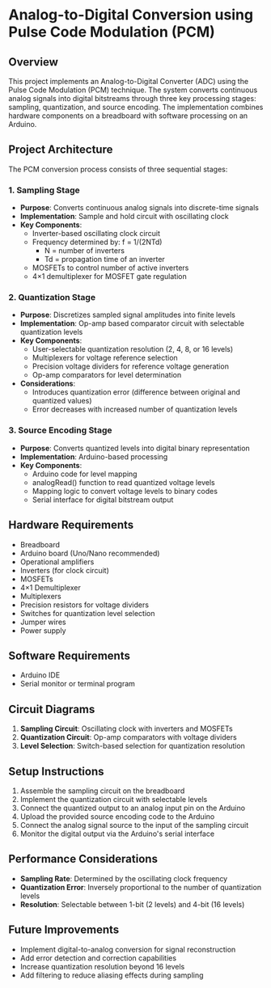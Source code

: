 # Analog-to-Digital Conversion using Pulse Code Modulation (PCM)

## Overview
This project implements an Analog-to-Digital Converter (ADC) using the Pulse Code Modulation (PCM) technique. The system converts continuous analog signals into digital bitstreams through three key processing stages: sampling, quantization, and source encoding. The implementation combines hardware components on a breadboard with software processing on an Arduino.

## Project Architecture
The PCM conversion process consists of three sequential stages:

### 1. Sampling Stage
- **Purpose**: Converts continuous analog signals into discrete-time signals
- **Implementation**: Sample and hold circuit with oscillating clock
- **Key Components**:
  - Inverter-based oscillating clock circuit
  - Frequency determined by: f = 1/(2NTd)
    - N = number of inverters
    - Td = propagation time of an inverter
  - MOSFETs to control number of active inverters
  - 4×1 demultiplexer for MOSFET gate regulation

### 2. Quantization Stage
- **Purpose**: Discretizes sampled signal amplitudes into finite levels
- **Implementation**: Op-amp based comparator circuit with selectable quantization levels
- **Key Components**:
  - User-selectable quantization resolution (2, 4, 8, or 16 levels)
  - Multiplexers for voltage reference selection
  - Precision voltage dividers for reference voltage generation
  - Op-amp comparators for level determination
- **Considerations**:
  - Introduces quantization error (difference between original and quantized values)
  - Error decreases with increased number of quantization levels

### 3. Source Encoding Stage
- **Purpose**: Converts quantized levels into digital binary representation
- **Implementation**: Arduino-based processing
- **Key Components**:
  - Arduino code for level mapping
  - analogRead() function to read quantized voltage levels
  - Mapping logic to convert voltage levels to binary codes
  - Serial interface for digital bitstream output

## Hardware Requirements
- Breadboard
- Arduino board (Uno/Nano recommended)
- Operational amplifiers
- Inverters (for clock circuit)
- MOSFETs
- 4×1 Demultiplexer
- Multiplexers
- Precision resistors for voltage dividers
- Switches for quantization level selection
- Jumper wires
- Power supply

## Software Requirements
- Arduino IDE
- Serial monitor or terminal program

## Circuit Diagrams
1. **Sampling Circuit**: Oscillating clock with inverters and MOSFETs
2. **Quantization Circuit**: Op-amp comparators with voltage dividers
3. **Level Selection**: Switch-based selection for quantization resolution

## Setup Instructions
1. Assemble the sampling circuit on the breadboard
2. Implement the quantization circuit with selectable levels
3. Connect the quantized output to an analog input pin on the Arduino
4. Upload the provided source encoding code to the Arduino
5. Connect the analog signal source to the input of the sampling circuit
6. Monitor the digital output via the Arduino's serial interface


## Performance Considerations
- **Sampling Rate**: Determined by the oscillating clock frequency
- **Quantization Error**: Inversely proportional to the number of quantization levels
- **Resolution**: Selectable between 1-bit (2 levels) and 4-bit (16 levels)

## Future Improvements
- Implement digital-to-analog conversion for signal reconstruction
- Add error detection and correction capabilities
- Increase quantization resolution beyond 16 levels
- Add filtering to reduce aliasing effects during sampling
